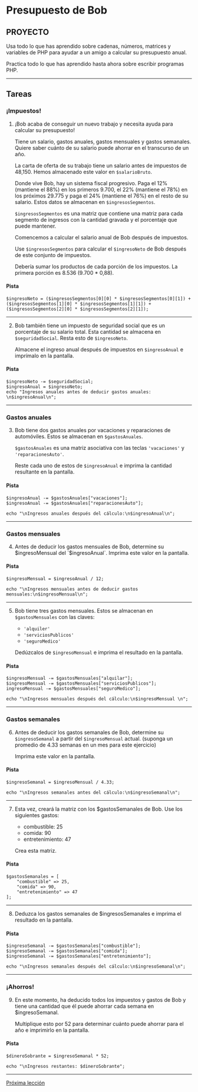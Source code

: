 # Presupuesto de Bob

## PROYECTO

Usa todo lo que has aprendido sobre cadenas, números, matrices y variables de PHP para ayudar a un amigo a calcular su presupuesto anual.

Practica todo lo que has aprendido hasta ahora sobre escribir programas PHP.

----

## Tareas
### ¡Impuestos!

1. ¡Bob acaba de conseguir un nuevo trabajo y necesita ayuda para calcular su presupuesto!

    Tiene un salario, gastos anuales, gastos mensuales y gastos semanales. Quiere saber cuánto de su salario puede ahorrar en el transcurso de un año.

    La carta de oferta de su trabajo tiene un salario antes de impuestos de 48,150. Hemos almacenado este valor en `$salarioBruto`.

    Donde vive Bob, hay un sistema fiscal progresivo. Paga el 12% (mantiene el 88%) en los primeros 9.700, el 22% (mantiene el 78%) en los próximos 29.775 y paga el 24% (mantiene el 76%) en el resto de su salario. Estos datos se almacenan en `$ingresosSegmentos`.

    `$ingresosSegmentos` es una matriz que contiene una matriz para cada segmento de ingresos con la cantidad gravada y el porcentaje que puede mantener.

    Comencemos a calcular el salario anual de Bob después de impuestos.

    Use `$ingresosSegmentos` para calcular el `$ingresoNeto` de Bob después de este conjunto de impuestos.

    Debería sumar los productos de cada porción de los impuestos. La primera porción es 8.536 (9.700 * 0,88).

#### Pista

````
$ingresoNeto = ($ingresosSegmentos[0][0] * $ingresosSegmentos[0][1]) + ($ingresosSegmentos[1][0] * $ingresosSegmentos[1][1]) + ($ingresosSegmentos[2][0] * $ingresosSegmentos[2][1]);
````

----

2. Bob también tiene un impuesto de seguridad social que es un porcentaje de su salario total. Esta cantidad se almacena en `$seguridadSocial`. Resta esto de `$ingresoNeto`.

    Almacene el ingreso anual después de impuestos en `$ingresoAnual` e imprímalo en la pantalla.

#### Pista

````
$ingresoNeto -= $seguridadSocial;
$ingresoAnual = $ingresoNeto;
echo "Ingresos anuales antes de deducir gastos anuales: \n$ingresoAnual\n";
````

----

### Gastos anuales

3. Bob tiene dos gastos anuales por vacaciones y reparaciones de automóviles. Estos se almacenan en `$gastosAnuales`.

    `$gastosAnuales` es una matriz asociativa con las teclas `'vacaciones'` y `'reparacionesAuto'`.

    Reste cada uno de estos de `$ingresoAnual` e imprima la cantidad resultante en la pantalla.

#### Pista

````
$ingresoAnual -= $gastosAnuales["vacaciones"];
$ingresoAnual -= $gastosAnuales["reparacionesAuto"];

echo "\nIngresos anuales después del cálculo:\n$ingresoAnual\n";
````
----

### Gastos mensuales

4. Antes de deducir los gastos mensuales de Bob, determine su $ingresoMensual del `$ingresoAnual`.
Imprima este valor en la pantalla.

#### Pista

````
$ingresoMensual = $ingresoAnual / 12;

echo "\nIngresos mensuales antes de deducir gastos mensuales:\n$ingresoMensual\n";
````
----

5. Bob tiene tres gastos mensuales. Estos se almacenan en `$gastosMensuales` con las claves:

    + `'alquiler'`
    + `'serviciosPublicos'`
    + `'seguroMedico'`

    Dedúzcalos de `$ingresoMensual` e imprima el resultado en la pantalla.

#### Pista

````
$ingresoMensual -= $gastosMensuales["alquilar"];
$ingresoMensual -= $gastosMensuales["serviciosPublicos"];
ingresoMensual -= $gastosMensuales["seguroMedico"];

echo "\nIngresos mensuales después del cálculo:\n$ingresoMensual \n";
````
----

### Gastos semanales

6. Antes de deducir los gastos semanales de Bob, determine su `$ingresoSemanal` a partir del `$ingresoMensual` actual. (suponga un promedio de 4.33 semanas en un mes para este ejercicio)

    Imprima este valor en la pantalla.

#### Pista

````
$ingresoSemanal = $ingresoMensual / 4.33;

echo "\nIngresos semanales antes del cálculo:\n$ingresoSemanal\n";
````
----

7. Esta vez, creará la matriz con los $gastosSemanales de Bob. Use los siguientes gastos:

    + combustible: 25
    + comida: 90
    + entretenimiento: 47

    Crea esta matriz.

#### Pista

````
$gastosSemanales = [
    "combustible" => 25,
    "comida" => 90,
    "entretenimiento" => 47
];
````
----

8. Deduzca los gastos semanales de $ingresosSemanales e imprima el resultado en la pantalla.

#### Pista

````
$ingresoSemanal -= $gastosSemanales["combustible"];
$ingresoSemanal -= $gastosSemanales["comida"];
$ingresoSemanal -= $gastosSemanales["entretenimiento"];

echo "\nIngresos semanales después del cálculo:\n$ingresoSemanal\n";
````
----

### ¡Ahorros!

9. En este momento, ha deducido todos los impuestos y gastos de Bob y tiene una cantidad que él puede ahorrar cada semana en $ingresoSemanal.

    Multiplique esto por 52 para determinar cuánto puede ahorrar para el año e imprimirlo en la pantalla.

#### Pista

````
$dineroSobrante = $ingresoSemanal * 52;

echo "\nIngresos restantes: $dineroSobrante";
````

----
[Próxima lección](https://github.com/sebastiantorres86/curso-php/blob/master/php-y-html.md)
